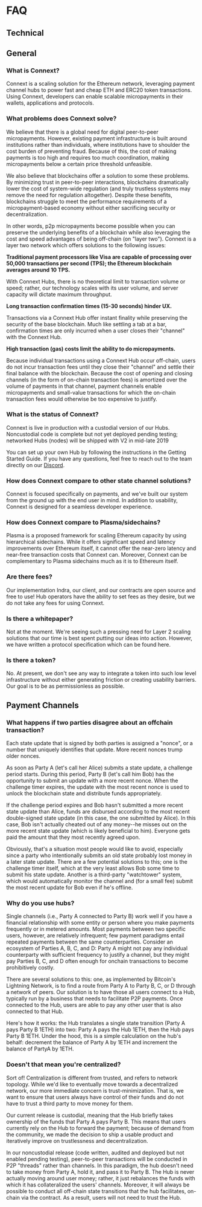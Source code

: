 # FAQ

## Technical

## General

### What is Connext?

Connext is a scaling solution for the Ethereum network, leveraging payment channel hubs to power fast and cheap ETH and ERC20 token transactions. Using Connext, developers can enable scalable micropayments in their wallets, applications and protocols.

### What problems does Connext solve?

We believe that there is a global need for digital peer-to-peer micropayments. However, existing payment infrastructure is built around institutions rather than individuals, where institutions have to shoulder the cost burden of preventing fraud. Because of this, the cost of making payments is too high and requires too much coordination, making micropayments below a certain price threshold unfeasible.

We also believe that blockchains offer a solution to some these problems. By minimizing trust in peer-to-peer interactions, blockchains dramatically lower the cost of system-wide regulation (and truly trustless systems may remove the need for regulation altogether). Despite these benefits, blockchains struggle to meet the performance requirements of a micropayment-based economy without either sacrificing security or decentralization.

In other words, p2p micropayments become possible when you can preserve the underlying benefits of a blockchain while also leveraging the cost and speed advantages of being off-chain (on "layer two"). Connext is a layer two network which offers solutions to the following issues:  

**Traditional payment processors like Visa are capable of processing over 50,000 transactions per second (TPS); the Ethereum blockchain averages around 10 TPS.**

With Connext Hubs, there is no theoretical limit to transaction volume or speed; rather, our technology scales with its user volume, and server capacity will dictate maximum throughput. 

**Long transaction confirmation times (15-30 seconds) hinder UX.**

Transactions via a Connext Hub offer instant finality while preserving the security of the base blockchain. Much like settling a tab at a bar, confirmation times are only incurred when a user closes their "channel" with the Connext Hub.

**High transaction (gas) costs limit the ability to do micropayments.**

Because individual transactions using a Connext Hub occur off-chain, users do not incur transaction fees until they close their "channel" and settle their final balance with the blockchain. Because the cost of opening and closing channels (in the form of on-chain transaction fees) is amortized over the volume of payments in that channel, payment channels enable micropayments and small-value transactions for which the on-chain transaction fees would otherwise be too expensive to justify. 

### What is the status of Connext?

Connext is live in production with a custodial version of our Hubs. Noncustodial code is complete but not yet deployed pending testing; networked Hubs (nodes) will be shipped with V2 in mid-late 2019

You can set up your own Hub by following the instructions in the Getting Started Guide. If you have any questions, feel free to reach out to the team directly on our [Discord](https://discordapp.com/invite/yKkzZZm).

### How does Connext compare to other state channel solutions?

Connext is focused specifically on payments, and we've built our system from the ground up with the end user in mind. In addition to usability, Connext is designed for a seamless developer experience.

### How does Connext compare to Plasma/sidechains?

Plasma is a proposed framework for scaling Ethereum capacity by using hierarchical sidechains. While it offers significant speed and latency improvements over Ethereum itself, it cannot offer the near-zero latency and near-free transaction costs that Connext can. Moreover, Connext can be complementary to Plasma sidechains much as it is to Ethereum itself.

### Are there fees?

Our implementation Indra, our client, and our contracts are open source and free to use! Hub operators have the ability to set fees as they desire, but we do not take any fees for using Connext.

### Is there a whitepaper?

Not at the moment. We're seeing such a pressing need for Layer 2 scaling solutions that our time is best spent putting our ideas into action. However, we have written a protocol specification which can be found here.

### Is there a token?

No. At present, we don't see any way to integrate a token into such low level infrastructure without either generating friction or creating usability barriers. Our goal is to be as permissionless as possible.

## Payment Channels

### What happens if two parties disagree about an offchain transaction?

Each state update that is signed by both parties is assigned a "nonce", or a number that uniquely identifies that update. More recent nonces trump older nonces.

As soon as Party A (let's call her Alice) submits a state update, a challenge period starts. During this period, Party B (let's call him Bob) has the opportunity to submit an update with a more recent nonce. When the challenge timer expires, the update with the most recent nonce is used to unlock the blockchain state and distribute funds appropriately.

If the challenge period expires and Bob hasn't submitted a more recent state update than Alice, funds are disbursed according to the most recent double-signed state update (in this case, the one submitted by Alice). In this case, Bob isn't actually cheated out of any money--he misses out on the more recent state update (which is likely beneficial to him). Everyone gets paid the amount that they most recently agreed upon.

Obviously, that's a situation most people would like to avoid, especially since a party who intentionally submits an old state probably lost money in a later state update. There are a few potential solutions to this; one is the challenge timer itself, which at the very least allows Bob some time to submit his state update. Another is a third-party "watchtower" system, which would automatically monitor the channel and (for a small fee) submit the most recent update for Bob even if he's offline.

### Why do you use hubs? 

Single channels (i.e., Party A connected to Party B) work well if you have a financial relationship with some entity or person where you make payments frequently or in metered amounts. Most payments between two specific users, however, are relatively infrequent; few payment paradigms entail repeated payments between the same counterparties. Consider an ecosystem of Parties A, B, C, and D: Party A might not pay any individual counterparty with sufficient frequency to justify a channel, but they might pay Parties B, C, and D often enough for onchain transactions to become prohibitively costly. 

There are several solutions to this: one, as implemented by Bitcoin's Lightning Network, is to find a route from Party A to Party B, C, or D through a network of peers. Our solution is to have those all users connect to a Hub, typically run by a business that needs to facilitate P2P payments. Once connected to the Hub, users are able to pay any other user that is also connected to that Hub.

Here's how it works: the Hub translates a single state transition (Party A pays Party B 1ETH) into two: Party A pays the Hub 1ETH, then the Hub pays Party B 1ETH. Under the hood, this is a simple calculation on the hub's behalf: decrement the balance of Party A by 1ETH and increment the balance of PartyA by 1ETH.



### Doesn't that mean you're centralized?

Sort of! Centralization is different from trusted, and refers to network topology. While we'd like to eventually move towards a decentralized network, our more immediate concern is trust-minimization. That is, we want to ensure that users always have control of their funds and do not have to trust a third party to move money for them.

Our current release is custodial, meaning that the Hub briefly takes ownership of the funds that Party A pays Party B. This means that users currently rely on the Hub to forward the payment; because of demand from the community, we made the decision to ship a usable product and iteratively improve on trustlessness and decentralization. 

In our noncustodial release (code written, audited and deployed but not enabled pending testing), peer-to-peer transactions will be conducted in P2P "threads" rather than channels. In this paradigm, the hub doesn't need to take money from Party A, hold it, and pass it to Party B. The Hub is never actually moving around user money; rather, it just rebalances the funds with which it has collateralized the users' channels. Moreover, it will always be possible to conduct all off-chain state transitions that the hub facilitates, on-chain via the contract. As a result, users will not need to trust the Hub.